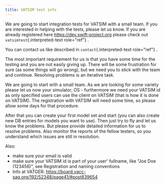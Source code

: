 ```yaml
---
title: VATSIM test info
---
```


We are going to start integration tests for VATSIM with a small team. If
you are interested in helping with the tests, please let us know. If you
are already registered here <https://dev.swift-project.org> please check
out `vatsimtest`{.interpreted-text role="ref"} .

You can contact us like described in `contact`{.interpreted-text
role="ref"} .

The most important requirement for us is that you have some time for the
testing and you are not easily giving up. There will be some frustration
for sure (as some things will go wrong), but we need you to stick with
the team and continue. Resolving problems is an iterative task.

We are going to start with a small team. As we are looking for some
variety please let us now your simulator, OS - furthermore we need your
VATSIM id as only specified users can use the client on VATSIM (that is
how it is done on VATSIM). The registration with VATSIM will need some
time, so please allow some days for that procedure.

After that you can create your first model set and start (you can also
create new DB entries for models you want to use). Then just try to fly
and let us know the problems. But please provide detailed information
for us to resolve problems. Also monitor the reports of the fellow
testers, so you understand which issues are still in resolution.

Also:

-   make sure your email is valid
-   make sure your VATSIM id is part of your user\' fullname, like \"Joe
    Doe (123456)\", see Registration and naming conventions
-   Info at VATGER:
    <https://board.vacc-sag.org/192/52348/page41/#post839654>
